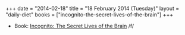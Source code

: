 +++
date = "2014-02-18"
title = "18 February 2014 (Tuesday)"
layout = "daily-diet"
books = ["incognito-the-secret-lives-of-the-brain"]
+++

<ul>
<li class="entry Book">Book: <a href="/books/incognito-the-secret-lives-of-the-brain">Incognito: The Secret Lives of the Brain</a> /f/</li>
</ul>